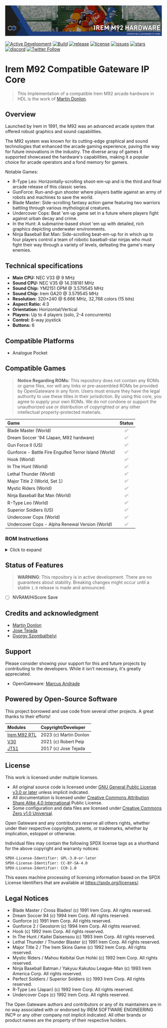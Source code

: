 ![Irem M92](./irem_m92-logo.png)

[![Active Development](https://img.shields.io/badge/Maintenance%20Level-Actively%20Developed-brightgreen.svg)](#status-of-features)
[![Build](https://github.com/opengateware/arcade-irem_m92/actions/workflows/build.yml/badge.svg)](https://github.com/opengateware/arcade-irem_m92/actions/workflows/build.yml)
[![release](https://img.shields.io/github/release/opengateware/arcade-irem_m92.svg)](https://github.com/opengateware/arcade-irem_m92/releases)
[![license](https://img.shields.io/github/license/opengateware/arcade-irem_m92.svg?label=License&color=yellow)](#legal-notices)
[![issues](https://img.shields.io/github/issues/opengateware/arcade-irem_m92.svg?label=Issues&color=red)](https://github.com/opengateware/arcade-irem_m92/issues)
[![stars](https://img.shields.io/github/stars/opengateware/arcade-irem_m92.svg?label=Project%20Stars)](https://github.com/opengateware/arcade-irem_m92/stargazers)
[![discord](https://img.shields.io/discord/676418475635507210.svg?logo=discord&logoColor=white&label=Discord&color=5865F2)](https://chat.raetro.org)
[![Twitter Follow](https://img.shields.io/twitter/follow/marcusjordan?style=social)](https://twitter.com/marcusjordan)

# Irem M92 Compatible Gateware IP Core

> This Implementation of a compatible Irem M92 arcade hardware in HDL is the work of [Martin Donlon].

## Overview

Launched by Irem in 1991, the M92 was an advanced arcade system that offered robust graphics and sound capabilities.

The M92 system was known for its cutting-edge graphical and sound technologies that enhanced the arcade gaming experience, paving the way for future innovations in the industry. The diverse array of games it supported showcased the hardware's capabilities, making it a popular choice for arcade operators and a fond memory for gamers.

Notable Games:

- R-Type Leo: Horizontally-scrolling shoot-em-up and is the third and final arcade release of this classic series.
- GunForce: Run-and-gun shooter where players battle against an army of robots and machines to save the world.
- Blade Master: Side-scrolling fantasy action game featuring two warriors battling through various mythological creatures.
- Undercover Cops: Beat 'em up game set in a future where players fight against urban decay and crime.
- In the Hunt: A submarine-based shoot 'em up with detailed, rich graphics depicting underwater environments.
- Ninja Baseball Bat Man: Side-scrolling beat-em-up for in which up to four players control a team of robotic baseball-star ninjas who must fight their way through a variety of levels, defeating the game's many enemies.

## Technical specifications

- **Main CPU:**     NEC V33 @ 9 MHz
- **Sound CPU:**    NEC V35 @ 14.318181 MHz
- **Sound Chip:**   YM2151 OPM @ 3.579545 MHz
- **Sound Chip:**   Irem GA20 @ 3.579545 MHz
- **Resolution:**   320×240 @ 6.666 MHz, 32,768 colors (15 bits)
- **Aspect Ratio:** 4:3
- **Orientation:**  Horizontal/Vertical
- **Players:**      Up to 4 players (solo, 2-4 concurrents)
- **Control:**      8-way joystick
- **Buttons:**      6

## Compatible Platforms

- Analogue Pocket

## Compatible Games

> **Notice Regarding ROMs:** This repository does not contain any ROMs or game files, nor will any links or pre-assembled ROMs be provided by OpenGateware in any form. Users must ensure they have the legal authority to use these titles in their jurisdiction. By using this core, you agree to supply your own ROMs. We do not condone or support the unauthorized use or distribution of copyrighted or any other intellectual property-protected materials.

| **Game**                                              | Status |
| :---------------------------------------------------- | :----: |
| Blade Master (World)                                  |   ✅   |
| Dream Soccer '94 (Japan, M92 hardware)                |   ✅   |
| Gun Force II (US)                                     |   ✅   |
| Gunforce - Battle Fire Engulfed Terror Island (World) |   ✅   |
| Hook (World)                                          |   ✅   |
| In The Hunt (World)                                   |   ✅   |
| Lethal Thunder (World)                                |   ✅   |
| Major Title 2 (World, Set 1)                          |   ✅   |
| Mystic Riders (World)                                 |   ✅   |
| Ninja Baseball Bat Man (World)                        |   ✅   |
| R-Type Leo (World)                                    |   ✅   |
| Superior Soldiers (US)                                |   ✅   |
| Undercover Cops (World)                               |   ✅   |
| Undercover Cops - Alpha Renewal Version (World)       |   ✅   |

### ROM Instructions

<details>
  <summary>Click to expand</summary>

1. Download and Install [ORCA](https://github.com/opengateware/tools-orca/releases/latest) (Open ROM Conversion Assistant)
2. Download the [ROM Recipes](https://github.com/opengateware/arcade-irem_m92/releases/latest) and extract to your computer.
3. Copy the required MAME `.zip` file(s) into the `roms` folder.
4. Inside the `tools` folder execute the script related to your system.
   1. **Windows:** right click `make_roms.ps1` and select `Run with Powershell`.
   2. **Linux and MacOS:** run script `make_roms.sh`.
5. After the conversion is completed, copy the `Assets` folder to the Root of your SD Card.
6. **Optional:** an `.md5` file is included to verify if the hash of the ROMs are valid. (eg: `md5sum -c checklist.md5`)

> **Note:** Make sure your `.rom` files are in the `Assets/irem_m92/common` directory.
</details>

## Status of Features

> **WARNING**: This repository is in active development. There are no guarantees about stability. Breaking changes might occur until a stable `1.0` release is made and announced.

- [ ] NVRAM/HiScore Save

## Credits and acknowledgment

- [Martin Donlon]
- [Jose Tejada]
- [Gyorgy Szombathelyi]

## Support

Please consider showing your support for this and future projects by contributing to the developers. While it isn't necessary, it's greatly appreciated.

- OpenGateware: [Marcus Andrade](https://ko-fi.com/boogermann)

## Powered by Open-Source Software

This project borrowed and use code from several other projects. A great thanks to their efforts!

| Modules                    | Copyright/Developer     |
| :------------------------- | :---------------------- |
| [Irem M92 RTL]             | 2023 (c) Martin Donlon  |
| [V30]                      | 2021 (c) Robert Peip    |
| [JT51]                     | 2017 (c) Jose Tejada    |

## License

This work is licensed under multiple licenses.

- All original source code is licensed under [GNU General Public License v3.0 or later] unless implicit indicated.
- All documentation is licensed under [Creative Commons Attribution Share Alike 4.0 International] Public License.
- Some configuration and data files are licensed under [Creative Commons Zero v1.0 Universal].

Open Gateware and any contributors reserve all others rights, whether under their respective copyrights, patents, or trademarks, whether by implication, estoppel or otherwise.

Individual files may contain the following SPDX license tags as a shorthand for the above copyright and warranty notices:

```text
SPDX-License-Identifier: GPL-3.0-or-later
SPDX-License-Identifier: CC-BY-SA-4.0
SPDX-License-Identifier: CC0-1.0
```

This eases machine processing of licensing information based on the SPDX License Identifiers that are available at <https://spdx.org/licenses/>.

## Legal Notices

- Blade Master / Cross Blades!                      (c) 1991 Irem Corp.         All rights reserved.
- Dream Soccer 94                                   (c) 1994 Irem Corp.         All rights reserved.
- Gunforce                                          (c) 1991 Irem Corp.         All rights reserved.
- Gunforce 2 / Geostorm                             (c) 1994 Irem Corp.         All rights reserved.
- Hook                                              (c) 1992 Irem Corp.         All rights reserved.
- In The Hunt / Kaitei Daisensou                    (c) 1993 Irem Corp.         All rights reserved.
- Lethal Thunder / Thunder Blaster                  (c) 1991 Irem Corp.         All rights reserved.
- Major Title 2 / The Irem Skins Game               (c) 1992 Irem Corp.         All rights reserved.
- Mystic Riders / Mahou Keibitai Gun Hohki          (c) 1992 Irem Corp.         All rights reserved.
- Ninja Baseball Batman / Yakyuu Kakutou League-Man (c) 1993 Irem America Corp. All rights reserved.
- Perfect Soldiers / Superior Soldiers              (c) 1993 Irem Corp.         All rights reserved.
- R-Type Leo (Japan)                                (c) 1992 Irem Corp.         All rights reserved.
- Undercover Cops                                   (c) 1992 Irem Corp.         All rights reserved.

The Open Gateware authors and contributors or any of its maintainers are in no way associated with or endorsed by IREM SOFTWARE ENGINEERING INC® or any other company not implicit indicated.
All other brands or product names are the property of their respective holders.

[Irem M92 RTL]: https://github.com/MiSTer-devel/Arcade-IremM92_MiSTer/tree/main/rtl
[JT51]: https://github.com/jotego/jt51
[V30]: https://github.com/RobertPeip
[Martin Donlon]: https://github.com/wickerwaka
[Gyorgy Szombathelyi]: https://github.com/gyurco
[Jose Tejada]: https://github.com/jotego

[GNU General Public License v3.0 or later]: https://spdx.org/licenses/GPL-3.0-or-later.html
[Creative Commons Attribution Share Alike 4.0 International]: https://spdx.org/licenses/CC-BY-SA-4.0.html
[Creative Commons Zero v1.0 Universal]: https://spdx.org/licenses/CC0-1.0.html
